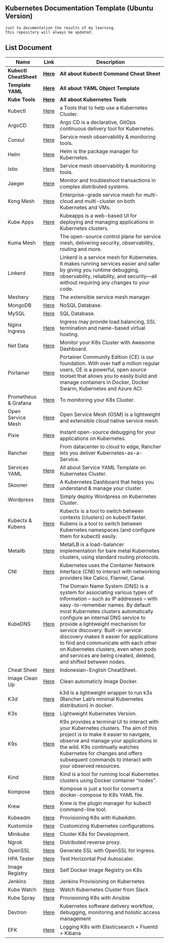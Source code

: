 ## Kubernetes Documentation Template (Ubuntu Version)

```
just to documentation the results of my learning.
this repository will always be updated.
```

## List Document

| Name |  Link | Description |
|--|--|--|
|**Kubectl CheatSheet**|[**Here**](https://cheatsheet.dennyzhang.com/cheatsheet-kubernetes-a4) | **All about Kubectl Command Cheat Sheet**|
|**Template YAML**|[**Here**](https://github.com/dennyzhang/kubernetes-yaml-templates) | **All about YAML Object Template**|
|**Kube Tools**|[**Here**](https://collabnix.github.io/kubetools/) | **All about Kubernetes Tools**|
|Kubectl  | [Here](https://github.com/gilangvperdana/K8s-PlayGround/tree/master/Kubectl) |  a Tools that to help use a Kubernetes Cluster.|
|ArgoCD  | [Here](https://github.com/gilangvperdana/K8s-PlayGround/tree/master/ArgoCD) |  Argo CD is a declarative, GitOps continuous delivery tool for Kubernetes.|
|Consul|  [Here](https://github.com/gilangvperdana/K8s-PlayGround/tree/master/Consul)|  Service mesh observability & monitoring tools.|
|Helm |[Here](https://github.com/gilangvperdana/K8s-PlayGround/tree/master/Helm)| Helm is the package manager for Kubernetes. |
|Istio  | [Here](https://github.com/gilangvperdana/K8s-PlayGround/tree/master/Istio) | Service mesh observability & monitoring tools. |
|Jaeger | [Here](https://github.com/gilangvperdana/K8s-PlayGround/tree/master/Jaeger) | Monitor and troubleshoot transactions in complex distributed systems. |
|Kong Mesh | [Here](https://github.com/gilangvperdana/K8s-PlayGround/tree/master/KongMesh) | Enterprise-grade service mesh for multi-cloud and multi-cluster on both Kubernetes and VMs. |
|Kube Apps | [Here](https://github.com/gilangvperdana/K8s-PlayGround/tree/master/KubeApps) | Kubeapps is a web-based UI for deploying and managing applications in Kubernetes clusters. |
|Kuma Mesh| [Here](https://github.com/gilangvperdana/K8s-PlayGround/tree/master/KumaMesh) | The open-source control plane for service mesh, delivering security, observability, routing and more. |
|Linkerd | [Here](https://github.com/gilangvperdana/K8s-PlayGround/tree/master/Linkerd) | Linkerd is a service mesh for Kubernetes. It makes running services easier and safer by giving you runtime debugging, observability, reliability, and security—all without requiring any changes to your code. |
|Meshery | [Here](https://github.com/gilangvperdana/K8s-PlayGround/tree/master/Meshery) | The extensible service mesh manager. |
|MongoDB | [Here](https://github.com/gilangvperdana/K8s-PlayGround/tree/master/MongoDB) | NoSQL Database. |
|MySQL | [Here](https://github.com/gilangvperdana/K8s-PlayGround/tree/master/MySQL) | SQL Database. |
|Nginx Ingress | [Here](https://github.com/gilangvperdana/K8s-PlayGround/tree/master/NginxIngress) | Ingress may provide load balancing, SSL termination and name-based virtual hosting. |
|Net Data | [Here](https://github.com/gilangvperdana/K8s-PlayGround/blob/master/Observability/NetData.md) | Monitor your K8s Cluster with Awesome Dashboard. |
|Portainer | [Here](https://github.com/gilangvperdana/K8s-PlayGround/blob/master/Observability/Portainer.md) | Portainer Community Edition (CE) is our foundation. With over half a million regular users, CE is a powerful, open source toolset that allows you to easily build and manage containers in Docker, Docker Swarm, Kubernetes and Azure ACI. |
|Prometheus & Grafana  | [Here](https://github.com/gilangvperdana/K8s-PlayGround/blob/master/Observability/PromGrafana.md)  | To monitoring your K8s Cluster. |
|Open Service Mesh  | [Here](https://github.com/gilangvperdana/K8s-PlayGround/tree/master/OpenServiceMesh)   | Open Service Mesh (OSM) is a lightweight and extensible cloud native service mesh. |
|Pixie | [Here](https://github.com/gilangvperdana/K8s-PlayGround/tree/master/Pixie) |Instant open-source debugging for your applications on Kubernetes.  |
|Rancher | [Here](https://github.com/gilangvperdana/K8s-PlayGround/tree/master/Rancher) |From datacenter to cloud to edge, Rancher lets you deliver Kubernetes-as-a-Service.  |
|Services YAML | [Here](https://github.com/gilangvperdana/K8s-PlayGround/tree/master/Services) | All about Service YAML Template on Kubernetes Cluster. |
|Skooner | [Here](https://github.com/gilangvperdana/K8s-PlayGround/tree/master/Skooner)| A Kubernetes Dashboard that helps you understand & manage your cluster.|
|Wordpress |[Here](https://github.com/gilangvperdana/K8s-PlayGround/tree/master/Wordpress-MySQL-PMA-nonPV) |Simply deploy Wordpress on Kubernetes Cluster. |
|Kubectx & Kubens|[Here](https://github.com/gilangvperdana/K8s-PlayGround/tree/master/kubectx-kubens) |Kubectx is a tool to switch between contexts (clusters) on kubectl faster. Kubens is a tool to switch between Kubernetes namespaces (and configure them for kubectl) easily. |
|Metallb |[Here](https://github.com/gilangvperdana/K8s-PlayGround/tree/master/metallb) |MetalLB is a load-balancer implementation for bare metal Kubernetes clusters, using standard routing protocols. |
|CNI |[Here](https://github.com/gilangvperdana/K8s-PlayGround/blob/master/dll/CNI.md) | Kubernetes uses the Container Network Interface (CNI) to interact with networking providers like Calico, Flannel, Canal.|
|KubeDNS| [Here](https://github.com/gilangvperdana/K8s-PlayGround/blob/master/dll/KubeDNS.md) | The Domain Name System (DNS) is a system for associating various types of information – such as IP addresses – with easy-to-remember names. By default most Kubernetes clusters automatically configure an internal DNS service to provide a lightweight mechanism for service discovery. Built-in service discovery makes it easier for applications to find and communicate with each other on Kubernetes clusters, even when pods and services are being created, deleted, and shifted between nodes.|
|Cheat Sheet |[Here](https://github.com/gilangvperdana/K8s-PlayGround/blob/master/dll/cheat-sheet.md) | Indonesian-English CheatSheet.|
|Image Clean Up |[Here](https://github.com/gilangvperdana/K8s-PlayGround/blob/master/dll/image-cleanup.md) |Clean automaticly Image Docker. |
|K3d |[Here](https://github.com/gilangvperdana/K8s-PlayGround/blob/master/dll/k3d.md) | k3d is a lightweight wrapper to run k3s (Rancher Lab’s minimal Kubernetes distribution) in docker.|
|K3s |[Here](https://github.com/gilangvperdana/K8s-PlayGround/blob/master/dll/k3s.md) |Lightweight Kubernetes Version. |
|K9s |[Here](https://github.com/gilangvperdana/K8s-PlayGround/blob/master/dll/k9s.md) |K9s provides a terminal UI to interact with your Kubernetes clusters. The aim of this project is to make it easier to navigate, observe and manage your applications in the wild. K9s continually watches Kubernetes for changes and offers subsequent commands to interact with your observed resources. |
|Kind |[Here](https://github.com/gilangvperdana/K8s-PlayGround/blob/master/dll/kind.md) | Kind is a tool for running local Kubernetes clusters using Docker container “nodes”.|
|Kompose |[Here](https://github.com/gilangvperdana/K8s-PlayGround/blob/master/dll/kompose.md) |Kompose is just a tool for convert a docker-compose to K8s YAML file. |
|Krew |[Here](https://github.com/gilangvperdana/K8s-PlayGround/blob/master/dll/krew.md) |Krew is the plugin manager for kubectl command-line tool. |
|Kubeadm |[Here](https://github.com/gilangvperdana/K8s-PlayGround/blob/master/dll/kubeadm.md) |Provisioning K8s with KubeAdm. |
|Kustomize |[Here](https://github.com/gilangvperdana/K8s-PlayGround/blob/master/dll/kustomize.md) | Customizing Kubernetes configurations.|
|Minikube |[Here](https://github.com/gilangvperdana/K8s-PlayGround/blob/master/dll/minikube.md) |Cluster K8s for Development. |
|Ngrok |[Here](https://github.com/gilangvperdana/K8s-PlayGround/blob/master/dll/ngrok.md) | Distributed reverse proxy.|
|OpenSSL |[Here](https://github.com/gilangvperdana/K8s-PlayGround/blob/master/dll/openSSL.md) |Generate SSL with OpenSSL for Ingress.|
|HPA Tester |[Here](https://github.com/gilangvperdana/K8s-PlayGround/blob/master/dll/testloadHPA.md) |Test Horizontal Pod Autoscaler.|
|Image Registry|[Here](https://github.com/gilangvperdana/K8s-PlayGround/tree/master/Registry)|Self Docker Image Registry on K8s|
|Jenkins|[Here](https://github.com/gilangvperdana/K8s-PlayGround/tree/master/Jenkins)|Jenkins Provisioning on Kubernetes|
|Kube Watch|[Here](https://gist.github.com/gilangvperdana/3eeb59d77ef260fd713ef700414d32bf)|Watch Kubernetes Cluster from Slack|
|Kube Spray|[Here](https://gist.github.com/gilangvperdana/886bc80cefdcd1be7ea356e41fa2871d)|Provisioning K8s with Ansible|
|Devtron|[Here](https://github.com/gilangvperdana/K8s-PlayGround/tree/master/Devtron)|Kubernetes software delivery workflow, debugging, monitoring and holistic access management|
|EFK|[Here](https://github.com/gilangvperdana/K8s-PlayGround/tree/master/EFK)|Logging K8s with Elasticsearch + Fluentd + Kibana|